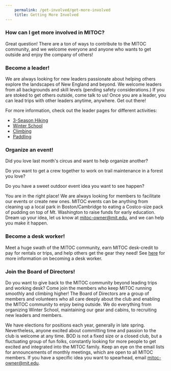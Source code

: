 ```yaml
---
    permalink: /get-involved/get-more-involved
    title: Getting More Involved
---
```


### How can I get more involved in MITOC?

Great question! There are a ton of ways to contribute to the MITOC community, and we welcome everyone and anyone who wants to get outside and enjoy the company of others!

### Become a leader!

We are always looking for new leaders passionate about helping others explore the landscapes of New England and beyond. We welcome leaders from all backgrounds and skill levels (pending safety considerations.) If you are stoked to get others outside, come talk to us! Once you are a leader, you can lead trips with other leaders anytime, anywhere. Get out there!

For more information, check out the leader pages for different activities:

*   [3-Season Hiking](/get-involved/become-3-season-leader)
*   [Winter School](/get-involved/become-ws-leader)
*   [Climbing](/get-involved/become-climbing-leader)
*   [Paddling](/get-involved/become-paddling-leader)

### Organize an event!

Did you love last month's circus and want to help organize another?

Do you want to get a crew together to work on trail maintenance in a forest you love?

Do you have a sweet outdoor event idea you want to see happen?

You are in the right place! We are always looking for members to facilitate our events or create new ones. MITOC events can be anything from cleaning up a local park in Boston/Cambridge to eating a Costco-size pack of pudding on top of Mt. Washington to raise funds for early education. Dream up your idea, let us know at [mitoc-owner@mit.edu](mailto:mitoc-owner@mit.edu), and we can help you make it happen.

### Become a desk worker!

Meet a huge swath of the MITOC community, earn MITOC desk-credit to pay for rentals or trips, and help others get the gear they need! See [here](/get-involved/become-desk-worker) for more information on becoming a desk worker.

### Join the Board of Directors!

Do you want to give back to the MITOC community beyond leading trips and working desk? Come join the members who keep MITOC running smoothly and climbing higher! The Board of Directors are a group of members and volunteers who all care deeply about the club and enabling the MITOC community to enjoy being outside. We do everything from organizing Winter School, maintaining our gear and cabins, to recruiting new leaders and members.

We have elections for positions each year, generally in late spring. Nevertheless, anyone excited about committing time and passion to the club is welcome at any time. BOD is not a fixed size or a closed club, but a fluctuating group of fun folks, constantly looking for more people to get excited and integrated into the MITOC family. Keep an eye on the email lists for announcements of monthly meetings, which are open to all MITOC members. If you have a specific idea you want to spearhead, email [mitoc-owner@mit.edu](mailto:mitoc-owner@mit.edu).
